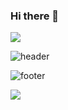 ### Hi there 👋
<img src="https://capsule-render.vercel.app/api?type=waving&color=BDBDC8&height=150&section=header&text=JaeJae's Github"/>

![header](https://capsule-render.vercel.app/api?type=slice&color=2b90d9&height=300&section=header&text=조재혁&fontSize=30)

![footer](https://capsule-render.vercel.app/api?section=footer)

<img src="https://capsule-render.vercel.app/api?type=waving&color=BDBDC8&height=150&section=footer" />
